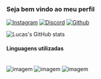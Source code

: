 ### Seja bem vindo ao meu perfil

[![Instagram](https://img.shields.io/badge/Instagram-E4405F?style=for-the-badge&logo=instagram&logoColor=white)](https://www.instagram.com/_martins_lucas_/)
[![Discord](https://img.shields.io/badge/Discord-7289DA?style=for-the-badge&logo=discord&logoColor=white)](https://www.instagram.com/_martins_lucas_/)
[![Github](https://img.shields.io/badge/GitHub-100000?style=for-the-badge&logo=github&logoColor=white)](https://github.com/lucasmpseven)


![Lucas's GitHub stats](https://github-readme-stats.vercel.app/api?username=lucasmpseven&show_icons=true&theme=dark)

#### Linguagens utilizadas

<div style ="display: inline_block"><br/>
   <img align="center" alt="imagem" src="https://img.shields.io/badge/HTML5-E34F26?style=for-the-badge&logo=html5&logoColor=white" />
   <img align="center" alt="imagem" src="https://img.shields.io/badge/CSS3-1572B6?style=for-the-badge&logo=css3&logoColor=white" />
   <img align="center" alt="imagem" src="https://img.shields.io/badge/JavaScript-F7DF1E?style=for-the-badge&logo=javascript&logoColor=black" />
</div>
